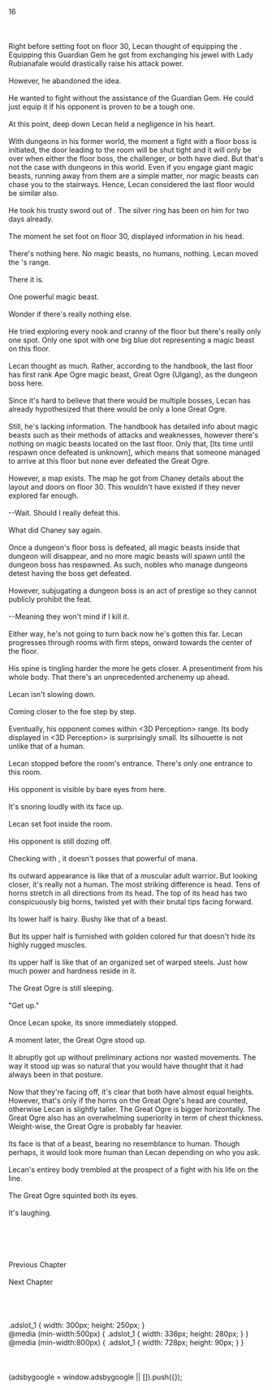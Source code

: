 <br/>
16<br/>
<br/>
<br/>
<br/>
Right before setting foot on floor 30, Lecan thought of equipping the <Guardian Gem of Zana>. Equipping this Guardian Gem he got from exchanging his jewel with Lady Rubianafale would drastically raise his attack power.<br/>
<br/>
However, he abandoned the idea.<br/>
<br/>
He wanted to fight without the assistance of the Guardian Gem. He could just equip it if his opponent is proven to be a tough one.<br/>
<br/>
At this point, deep down Lecan held a negligence in his heart.<br/>
<br/>
With dungeons in his former world, the moment a fight with a floor boss is initiated, the door leading to the room will be shut tight and it will only be over when either the floor boss, the challenger, or both have died. But that's not the case with dungeons in this world. Even if you engage giant magic beasts, running away from them are a simple matter, nor magic beasts can chase you to the stairways. Hence, Lecan considered the last floor would be similar also.<br/>
<br/>
He took his trusty sword out of <Storage>. The silver ring has been on him for two days already.<br/>
<br/>
The moment he set foot on floor 30, <Life Detection> displayed information in his head.<br/>
<br/>
There's nothing here. No magic beasts, no humans, nothing. Lecan moved the <Life Detection>'s range.<br/>
<br/>
There it is.<br/>
<br/>
One powerful magic beast.<br/>
<br/>
Wonder if there's really nothing else.<br/>
<br/>
He tried exploring every nook and cranny of the floor but there's really only one spot. Only one spot with one big blue dot representing a magic beast on this floor.<br/>
<br/>
Lecan thought as much. Rather, according to the handbook, the last floor has first rank Ape Ogre magic beast, Great Ogre (Ulgang), as the dungeon boss here.<br/>
<br/>
Since it's hard to believe that there would be multiple bosses, Lecan has already hypothesized that there would be only a lone Great Ogre. <br/>
<br/>
Still, he's lacking information. The handbook has detailed info about magic beasts such as their methods of attacks and weaknesses, however there's nothing on magic beasts located on the last floor. Only that, [Its time until respawn once defeated is unknown], which means that someone managed to arrive at this floor but none ever defeated the Great Ogre.<br/>
<br/>
However, a map exists. The map he got from Chaney details about the layout and doors on floor 30. This wouldn't have existed if they never explored far enough.<br/>
<br/>
--Wait. Should I really defeat this.<br/>
<TLN: If you're reading this novel at any other site than Sousetsuka .com you might be reading an unedited, uncorrected version of the novel.><br/>
What did Chaney say again.<br/>
<br/>
Once a dungeon's floor boss is defeated, all magic beasts inside that dungeon will disappear, and no more magic beasts will spawn until the dungeon boss has respawned. As such, nobles who manage dungeons detest having the boss get defeated.<br/>
<br/>
However, subjugating a dungeon boss is an act of prestige so they cannot publicly prohibit the feat.<br/>
<br/>
--Meaning they won't mind if I kill it.<br/>
<br/>
Either way, he's not going to turn back now he's gotten this far. Lecan progresses through rooms with firm steps, onward towards the center of the floor.<br/>
<br/>
His spine is tingling harder the more he gets closer. A presentiment from his whole body. That there's an unprecedented archenemy up ahead.<br/>
<br/>
Lecan isn't slowing down.<br/>
<br/>
Coming closer to the foe step by step.<br/>
<br/>
Eventually, his opponent comes within <3D Perception> range. Its body displayed in <3D Perception> is surprisingly small. Its silhouette is not unlike that of a human.<br/>
<br/>
Lecan stopped before the room's entrance. There's only one entrance to this room.<br/>
<br/>
His opponent is visible by bare eyes from here.<br/>
<br/>
It's snoring loudly with its face up.<br/>
<br/>
Lecan set foot inside the room.<br/>
<br/>
His opponent is still dozing off.<br/>
<br/>
Checking with <Mana Detection>, it doesn't posses that powerful of mana.<br/>
<br/>
Its outward appearance is like that of a muscular adult warrior. But looking closer, it's really not a human. The most striking difference is head. Tens of horns stretch in all directions from its head. The top of its head has two conspicuously big horns, twisted yet with their brutal tips facing forward.<br/>
<br/>
Its lower half is hairy. Bushy like that of a beast.<br/>
<br/>
But its upper half is furnished with golden colored fur that doesn't hide its highly rugged muscles.<br/>
<br/>
Its upper half is like that of an organized set of warped steels. Just how much power and hardness reside in it.<br/>
<br/>
The Great Ogre is still sleeping.<br/>
<br/>
"Get up."<br/>
<br/>
Once Lecan spoke, its snore immediately stopped.<br/>
<br/>
A moment later, the Great Ogre stood up.<br/>
<br/>
It abruptly got up without preliminary actions nor wasted movements. The way it stood up was so natural that you would have thought that it had always been in that posture.<br/>
<br/>
Now that they're facing off, it's clear that both have almost equal heights. However, that's only if the horns on the Great Ogre's head are counted, otherwise Lecan is slightly taller. The Great Ogre is bigger horizontally. The Great Ogre also has an overwhelming superiority in term of chest thickness. Weight-wise, the Great Ogre is probably far heavier.<br/>
<br/>
Its face is that of a beast, bearing no resemblance to human. Though perhaps, it would look more human than Lecan depending on who you ask.<br/>
<br/>
Lecan's entirey body trembled at the prospect of a fight with his life on the line.<br/>
<br/>
The Great Ogre squinted both its eyes.<br/>
<br/>
It's laughing.<br/>
<br/>
<br/>
<br/>
<br/>
<br/>
Previous Chapter<br/>
<br/>
Next Chapter <br/>
<br/>
<br/>
<br/>
<br/>
.adslot_1 { width: 300px; height: 250px; }<br/>
@media (min-width:500px) { .adslot_1 { width: 336px; height: 280px; } }<br/>
@media (min-width:800px) { .adslot_1 { width: 728px; height: 90px; } }<br/>
<br/>
<br/>
<br/>
(adsbygoogle = window.adsbygoogle || []).push({});<br/>
<br/>
<br/>
<br/>
<br/>
